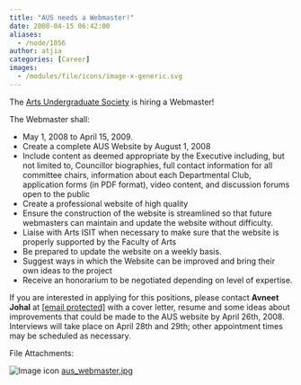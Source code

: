 ```yaml
---
title: "AUS needs a Webmaster!"
date: 2008-04-15 06:42:00
aliases:
  - /node/1056
author: atjia
categories: [Career]
images:
  - /modules/file/icons/image-x-generic.svg
---
```


The [Arts Undergraduate Society](http://www.aus.ubc.ca/) is hiring a Webmaster!

The Webmaster shall:

*   May 1, 2008 to April 15, 2009.
*   Create a complete AUS Website by August 1, 2008
*   Include content as deemed appropriate by the Executive including, but not limited to, Councillor biographies, full contact information for all committee chairs, information about each Departmental Club, application forms (in PDF format), video content, and discussion forums open to the public
*   Create a professional website of high quality
*   Ensure the construction of the website is streamlined so that future webmasters can maintain and update the website without difficulty.
*   Liaise with Arts ISIT when necessary to make sure that the website is properly supported by the Faculty of Arts
*   Be prepared to update the website on a weekly basis.
*   Suggest ways in which the Website can be improved and bring their own ideas to the project
*   Receive an honorarium to be negotiated depending on level of expertise.

If you are interested in applying for this positions, please contact **Avneet Johal** at [\[email protected\]](/cdn-cgi/l/email-protection#41203432313324322825242f3501262c20282d6f222e2c) with a cover letter, resume and some ideas about improvements that could be made to the AUS website by April 26th, 2008. Interviews will take place on April 28th and 29th; other appointment times may be scheduled as necessary.

File Attachments: 

 ![Image icon](/modules/file/icons/image-x-generic.svg "image/jpeg") [aus\_webmaster.jpg](https://ubccsss.org/files/aus_webmaster.jpg)
